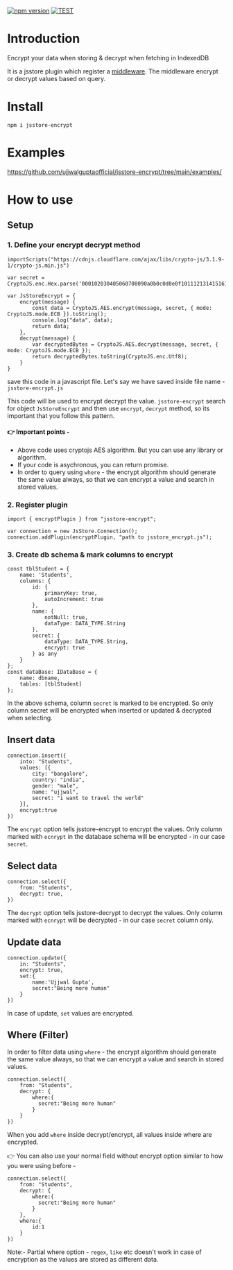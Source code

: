 [![npm version](https://badge.fury.io/js/jsstore-encrypt.svg)](https://badge.fury.io/js/jsstore-encrypt)
[![TEST](https://github.com/ujjwalguptaofficial/jsstore-encrypt/actions/workflows/main.yml/badge.svg)](https://github.com/ujjwalguptaofficial/jsstore-encrypt/actions/workflows/main.yml)
# Introduction

Encrypt your data when storing &amp; decrypt when fetching in IndexedDB

It is a jsstore plugin which register a [middleware](https://jsstore.net/tutorial/middleware/). The middleware encrypt or decrypt values based on query. 

# Install

```
npm i jsstore-encrypt
```

# Examples

https://github.com/ujjwalguptaofficial/jsstore-encrypt/tree/main/examples/

# How to use

## Setup

### 1. Define your encrypt decrypt method

```
importScripts("https://cdnjs.cloudflare.com/ajax/libs/crypto-js/3.1.9-1/crypto-js.min.js")

var secret = CryptoJS.enc.Hex.parse('000102030405060708090a0b0c0d0e0f101112131415161718191a1b1c1d1e1f');

var JsStoreEncrypt = {
    encrypt(message) {
        const data = CryptoJS.AES.encrypt(message, secret, { mode: CryptoJS.mode.ECB }).toString();
        console.log("data", data);
        return data;
    },
    decrypt(message) {
        var decryptedBytes = CryptoJS.AES.decrypt(message, secret, { mode: CryptoJS.mode.ECB });
        return decryptedBytes.toString(CryptoJS.enc.Utf8);
    }
}
```

save this code in a javascript file. Let's say we have saved inside file name - `jsstore-encrypt.js`

This code will be used to encrypt decrypt the value. `jsstore-encrypt` search for object `JsStoreEncrypt` and then use `encrypt`, `decrypt` method, so its important that you follow this pattern.

#### 👉 Important points -

* Above code uses cryptojs AES algorithm. But you can use any library or algorithm.
* If your code is asychronous, you can return promise.
* In order to query using `where` - the encrypt algorithm should generate the same value always, so that we can encrypt a value and search in stored values.

### 2. Register plugin

```
import { encryptPlugin } from "jsstore-encrypt";

var connection = new JsStore.Connection();
connection.addPlugin(encryptPlugin, "path to jsstore_encrypt.js");
```

### 3. Create db schema & mark columns to encrypt

```
const tblStudent = {
    name: 'Students',
    columns: {
        id: {
            primaryKey: true,
            autoIncrement: true
        },
        name: {
            notNull: true,
            dataType: DATA_TYPE.String
        },
        secret: {
            dataType: DATA_TYPE.String,
            encrypt: true
        } as any
    }
};
const dataBase: IDataBase = {
    name: dbname,
    tables: [tblStudent]
};
```

In the above schema, column `secret` is marked to be encrypted. So only column secret will be encrypted when inserted or updated & decrypted when selecting. 

## Insert data

```
connection.insert({
    into: "Students",
    values: [{
        city: "bangalore",
        country: "india",
        gender: "male",
        name: "ujjwal",
        secret: "i want to travel the world"
    }],
    encrypt:true
})
```

The `encrypt` option tells jsstore-encrypt to encrypt the values. Only column marked with `ecnrypt` in the database schema will be encrypted - in our case `secret`.

## Select data

```
connection.select({
    from: "Students",
    decrypt: true,
})
```

The `decrypt` option tells jsstore-decrypt to decrypt the values. Only column marked with `ecnrypt` will be decrypted - in our case `secret` column only.

## Update data

```
connection.update({
    in: "Students",
    encrypt: true,
    set:{
        name:'Ujjwal Gupta',
        secret:"Being more human"
    }
})
```

In case of update, `set` values are encrypted.

## Where (Filter)

In order to filter data using `where` - the encrypt algorithm should generate the same value always, so that we can encrypt a value and search in stored values.

```
connection.select({
    from: "Students",
    decrypt: {
        where:{
          secret:"Being more human"
        }
    }
})
```

When you add `where` inside decrypt/encrypt, all values inside where are encrypted.

👉 You can also use your normal field without encrypt option similar to how you were using before - 

```
connection.select({
    from: "Students",
    decrypt: {
        where:{
          secret:"Being more human"
        }
    },
    where:{
        id:1
    }
})
```

Note:- Partial where option - `regex`, `like` etc doesn't work in case of encryption as the values are stored as different data.

